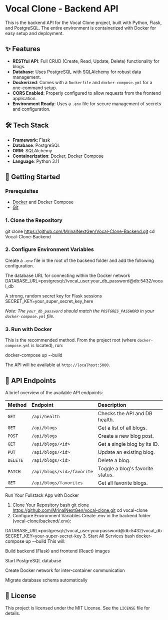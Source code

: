 # Vocal Clone - Backend API

This is the backend API for the Vocal Clone project, built with Python, Flask, and PostgreSQL. The entire environment is containerized with Docker for easy setup and deployment.

## ✨ Features

-   **RESTful API**: Full CRUD (Create, Read, Update, Delete) functionality for blogs.
-   **Database**: Uses PostgreSQL with SQLAlchemy for robust data management.
-   **Dockerized**: Comes with a `Dockerfile` and `docker-compose.yml` for a one-command setup.
-   **CORS Enabled**: Properly configured to allow requests from the frontend application.
-   **Environment Ready**: Uses a `.env` file for secure management of secrets and configuration.

## 🛠️ Tech Stack

-   **Framework**: Flask
-   **Database**: PostgreSQL
-   **ORM**: SQLAlchemy
-   **Containerization**: Docker, Docker Compose
-   **Language**: Python 3.11

## 🚀 Getting Started

### Prerequisites

-   [Docker](https://www.docker.com/products/docker-desktop/) and Docker Compose
-   [Git](https://git-scm.com/)

### 1. Clone the Repository

git clone https://github.com/MrinalNextGen/Vocal-Clone-Backend.git
cd Vocal-Clone-Backend



### 2. Configure Environment Variables

Create a `.env` file in the root of the backend folder and add the following configuration.

The database URL for connecting within the Docker network
DATABASE_URL=postgresql://vocal_user:your_db_password@db:5432/vocal_db

A strong, random secret key for Flask sessions
SECRET_KEY=your_super_secret_key_here


*Note: The `your_db_password` should match the `POSTGRES_PASSWORD` in your `docker-compose.yml` file.*

### 3. Run with Docker

This is the recommended method. From the project root (where `docker-compose.yml` is located), run:

docker-compose up --build


The API will be available at `http://localhost:5000`.

## 📝 API Endpoints

A brief overview of the available API endpoints:

| Method | Endpoint                     | Description                    |
| :----- | :--------------------------- | :----------------------------- |
| `GET`  | `/api/health`                | Checks the API and DB health.  |
| `GET`  | `/api/blogs`                 | Get a list of all blogs.       |
| `POST` | `/api/blogs`                 | Create a new blog post.        |
| `GET`  | `/api/blogs/<id>`            | Get a single blog by its ID.   |
| `PUT`  | `/api/blogs/<id>`            | Update an existing blog.       |
| `DELETE`| `/api/blogs/<id>`            | Delete a blog.                 |
| `PATCH`| `/api/blogs/<id>/favorite`   | Toggle a blog's favorite status.|
| `GET`  | `/api/blogs/favorites`       | Get all favorite blogs.        |


Run Your Fullstack App with Docker
1. Clone Your Repository
bash
git clone https://github.com/MrinalNextGen/vocal-clone.git
cd vocal-clone
2. Configure Environment Variables
Create .env in the backend folder (vocal-clone/backend/.env):

DATABASE_URL=postgresql://vocal_user:yourpassword@db:5432/vocal_db
SECRET_KEY=your-super-secret-key
3. Start All Services
bash
docker-compose up --build
This will:

Build backend (Flask) and frontend (React) images

Start PostgreSQL database

Create Docker network for inter-container communication

Migrate database schema automatically
## 📄 License

This project is licensed under the MIT License. See the `LICENSE` file for details.
